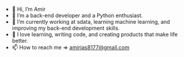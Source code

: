 - 👋 Hi, I’m Amir
- 👀 I’m a back-end developer and a Python enthusiast.
- 🌱 I’m currently working at sdata, learning machine learning, and improving my back-end development skills.
- 💞️ I love learning, writing code, and creating products that make life better.
- 📫 How to reach me => amirjas8177@gmail.com

<!---
AMIRJA2002/AMIRJA2002 is a ✨ special ✨ repository because its `README.md` (this file) appears on your GitHub profile.
You can click the Preview link to take a look at your changes.
--->
